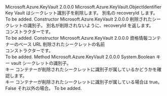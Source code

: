 <Type Name="DeletedSecretIdentifier" FullName="Microsoft.Azure.KeyVault.DeletedSecretIdentifier">
  <TypeSignature Language="C#" Value="public sealed class DeletedSecretIdentifier : Microsoft.Azure.KeyVault.ObjectIdentifier" />
  <TypeSignature Language="ILAsm" Value=".class public auto ansi sealed beforefieldinit DeletedSecretIdentifier extends Microsoft.Azure.KeyVault.ObjectIdentifier" />
  <TypeSignature Language="DocId" Value="T:Microsoft.Azure.KeyVault.DeletedSecretIdentifier" />
  <TypeSignature Language="VB.NET" Value="Public NotInheritable Class DeletedSecretIdentifier&#xA;Inherits ObjectIdentifier" />
  <TypeSignature Language="F#" Value="type DeletedSecretIdentifier = class&#xA;    inherit ObjectIdentifier" />
  <AssemblyInfo>
    <AssemblyName>Microsoft.Azure.KeyVault</AssemblyName>
    <AssemblyVersion>2.0.0.0</AssemblyVersion>
  </AssemblyInfo>
  <Base>
    <BaseTypeName>Microsoft.Azure.KeyVault.ObjectIdentifier</BaseTypeName>
  </Base>
  <Interfaces />
  <Docs>
    <summary>
            Key Vault はシークレット識別子を削除します。 別名の recoveryId します。
            </summary>
    <remarks>To be added.</remarks>
  </Docs>
  <Members>
    <Member MemberName=".ctor">
      <MemberSignature Language="C#" Value="public DeletedSecretIdentifier (string identifier);" />
      <MemberSignature Language="ILAsm" Value=".method public hidebysig specialname rtspecialname instance void .ctor(string identifier) cil managed" />
      <MemberSignature Language="DocId" Value="M:Microsoft.Azure.KeyVault.DeletedSecretIdentifier.#ctor(System.String)" />
      <MemberSignature Language="VB.NET" Value="Public Sub New (identifier As String)" />
      <MemberSignature Language="F#" Value="new Microsoft.Azure.KeyVault.DeletedSecretIdentifier : string -&gt; Microsoft.Azure.KeyVault.DeletedSecretIdentifier" Usage="new Microsoft.Azure.KeyVault.DeletedSecretIdentifier identifier" />
      <MemberType>Constructor</MemberType>
      <AssemblyInfo>
        <AssemblyName>Microsoft.Azure.KeyVault</AssemblyName>
        <AssemblyVersion>2.0.0.0</AssemblyVersion>
      </AssemblyInfo>
      <Parameters>
        <Parameter Name="identifier" Type="System.String" />
      </Parameters>
      <Docs>
        <param name="identifier">削除されたシークレットの識別子。 別名が削除されないように、recoveryId を返します。</param>
        <summary>
            コンストラクターです。
            </summary>
        <remarks>To be added.</remarks>
      </Docs>
    </Member>
    <Member MemberName=".ctor">
      <MemberSignature Language="C#" Value="public DeletedSecretIdentifier (string vaultBaseUrl, string name);" />
      <MemberSignature Language="ILAsm" Value=".method public hidebysig specialname rtspecialname instance void .ctor(string vaultBaseUrl, string name) cil managed" />
      <MemberSignature Language="DocId" Value="M:Microsoft.Azure.KeyVault.DeletedSecretIdentifier.#ctor(System.String,System.String)" />
      <MemberSignature Language="VB.NET" Value="Public Sub New (vaultBaseUrl As String, name As String)" />
      <MemberSignature Language="F#" Value="new Microsoft.Azure.KeyVault.DeletedSecretIdentifier : string * string -&gt; Microsoft.Azure.KeyVault.DeletedSecretIdentifier" Usage="new Microsoft.Azure.KeyVault.DeletedSecretIdentifier (vaultBaseUrl, name)" />
      <MemberType>Constructor</MemberType>
      <AssemblyInfo>
        <AssemblyName>Microsoft.Azure.KeyVault</AssemblyName>
        <AssemblyVersion>2.0.0.0</AssemblyVersion>
      </AssemblyInfo>
      <Parameters>
        <Parameter Name="vaultBaseUrl" Type="System.String" />
        <Parameter Name="name" Type="System.String" />
      </Parameters>
      <Docs>
        <param name="vaultBaseUrl"> 資格情報コンテナーのベース URL</param>
        <param name="name">削除されたシークレットの名前 </param>
        <summary>
            コンストラクターです。
            </summary>
        <remarks>To be added.</remarks>
      </Docs>
    </Member>
    <Member MemberName="IsDeletedSecretIdentifier">
      <MemberSignature Language="C#" Value="public static bool IsDeletedSecretIdentifier (string identifier);" />
      <MemberSignature Language="ILAsm" Value=".method public static hidebysig bool IsDeletedSecretIdentifier(string identifier) cil managed" />
      <MemberSignature Language="DocId" Value="M:Microsoft.Azure.KeyVault.DeletedSecretIdentifier.IsDeletedSecretIdentifier(System.String)" />
      <MemberSignature Language="VB.NET" Value="Public Shared Function IsDeletedSecretIdentifier (identifier As String) As Boolean" />
      <MemberSignature Language="F#" Value="static member IsDeletedSecretIdentifier : string -&gt; bool" Usage="Microsoft.Azure.KeyVault.DeletedSecretIdentifier.IsDeletedSecretIdentifier identifier" />
      <MemberType>Method</MemberType>
      <AssemblyInfo>
        <AssemblyName>Microsoft.Azure.KeyVault</AssemblyName>
        <AssemblyVersion>2.0.0.0</AssemblyVersion>
      </AssemblyInfo>
      <ReturnValue>
        <ReturnType>System.Boolean</ReturnType>
      </ReturnValue>
      <Parameters>
        <Parameter Name="identifier" Type="System.String" />
      </Parameters>
      <Docs>
        <param name="identifier">キー vault シークレットの識別子。</param>
        <summary>
            キー コンテナーが削除されたシークレットに識別子が属しているかどうかを確認します。
            </summary>
        <returns>キー コンテナーが削除されたシークレットに識別子が属している場合は true。 False それ以外の場合。</returns>
        <remarks>To be added.</remarks>
      </Docs>
    </Member>
  </Members>
</Type>